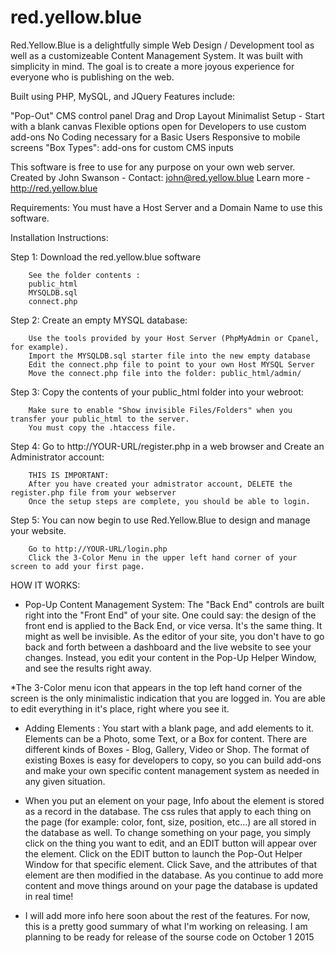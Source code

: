 # red.yellow.blue

Red.Yellow.Blue is a delightfully simple Web Design / Development tool as well as a customizeable Content Management System. It was built with simplicity in mind. The goal is to create a more joyous experience for everyone who is publishing on the web. 

Built using PHP, MySQL, and JQuery
Features include:

"Pop-Out" CMS control panel
Drag and Drop Layout 
Minimalist Setup - Start with a blank canvas
Flexible options open for Developers to use custom add-ons
No Coding necessary for a Basic Users
Responsive to mobile screens
"Box Types": add-ons for custom CMS inputs 



This software is free to use for any purpose on your own web server. 
Created by John Swanson - Contact: john@red.yellow.blue
Learn more -  http://red.yellow.blue


Requirements:  You must have a Host Server and a Domain Name to use this software. 


Installation Instructions:

Step 1: Download the red.yellow.blue software

        See the folder contents :
        public_html
        MYSQLDB.sql
        connect.php
        
Step 2: Create an empty MYSQL database: 

        Use the tools provided by your Host Server (PhpMyAdmin or Cpanel, for example). 
        Import the MYSQLDB.sql starter file into the new empty database
        Edit the connect.php file to point to your own Host MYSQL Server
        Move the connect.php file into the folder: public_html/admin/ 

Step 3: Copy the contents of your public_html folder into your webroot: 

        Make sure to enable "Show invisible Files/Folders" when you transfer your public_html to the server. 
        You must copy the .htaccess file. 

Step 4: Go to http://YOUR-URL/register.php in a web browser and Create an Administrator account:

        THIS IS IMPORTANT: 
        After you have created your admistrator account, DELETE the register.php file from your webserver
        Once the setup steps are complete, you should be able to login. 
        

Step 5: You can now begin to use Red.Yellow.Blue to design and manage your website.

        Go to http://YOUR-URL/login.php
        Click the 3-Color Menu in the upper left hand corner of your screen to add your first page. 


HOW IT WORKS:

* Pop-Up Content Management System: The "Back End" controls are built right into the "Front End" of your site. One could say: the design of the front end is applied to the Back End, or vice versa. It's the same thing. It might as well be invisible.  As the editor of your site, you don't have to go back and forth between a dashboard and the live website to see your changes. Instead, you edit your content in the Pop-Up Helper Window, and see the results right away.  

*The 3-Color menu icon that appears in the top left hand corner of the screen is the only minimalistic indication that you are logged in. You are able to edit everything in it's place, right where you see it. 

* Adding Elements : You start with a blank page, and add elements to it.  Elements can be a Photo, some Text, or a Box for content.  There are different kinds of Boxes -  Blog, Gallery, Video or Shop. The format of existing Boxes is easy for developers to copy, so you can build add-ons and make your own specific content management system as needed in any given situation. 

* When you put an element on your page, Info about the element is stored as a record in the database. The css rules that apply to each thing on the page (for example: color, font, size, position, etc...) are all stored in the database as well. To change something on your page, you simply click on the thing you want to edit, and an EDIT button will appear over the element. Click on the EDIT button to launch the Pop-Out Helper Window for that specific element. Click Save, and the attributes of that element are then modified in the database. As you continue to add more content and move things around on your page the database is updated in real time! 

* I will add more info here soon about the rest of the features. For now, this is a pretty good summary of what I'm working on releasing. I am planning to be ready for release of the sourse code on October 1 2015


